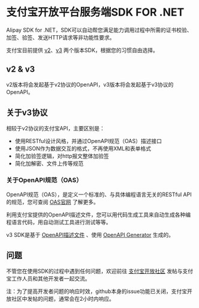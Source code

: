 # 支付宝开放平台服务端SDK FOR .NET

Alipay SDK for .NET，SDK可以自动帮您满足能力调用过程中所需的证书校验、加签、验签、发送HTTP请求等非功能性要求。

支付宝目前提供 [v2](v2/README.md)、[v3](v3/README.md) 两个版本SDK，根据您的习惯自由选择。

## v2 & v3

v2版本将会发起基于v2协议的OpenAPI，v3版本将会发起基于v3协议的OpenAPI。

## 关于v3协议

相较于v2协议的支付宝API，主要区别是：
- 使用RESTful设计风格，并通过OpenAPI规范（OAS）描述接口
- 使用JSON作为数据交互的格式，不再使用XML和表单格式
- 简化加验签逻辑，对http报文整体加验签
- 简化加解密、文件上传等规范

### 关于OpenAPI规范（OAS）

OpenAPI规范（OAS），是定义一个标准的、与具体编程语言无关的RESTful API的规范，您可查阅 [OAS官网](https://www.openapis.org) 了解更多。

利用支付宝提供的OpenAPI描述文件，您可以用代码生成工具来自动生成各种编程语言代码，用自动测试工具进行测试等等。

v3 SDK是基于 [OpenAPI描述文件](v3/api/openapi.yaml) 、使用 [OpenAPI Generator](https://openapi-generator.tech) 生成的。

## 问题

不管您在使用SDK的过程中遇到任何问题，欢迎前往 [支付宝开放社区](https://forum.alipay.com/mini-app/channel/1100001) 发帖与支付宝工作人员和其他开发者一起交流。

注：为了提高开发者问题的响应时效，github本身的issue功能已关闭，支付宝开放社区中发帖的问题，通常会在2小时内响应。